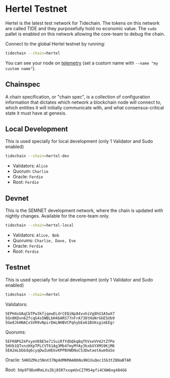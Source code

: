 # Hertel Testnet

Hertel is the latest test network for Tidechain.
The tokens on this network are called TIDE and they purposefully hold no economic value.
The `sudo` pallet is enabled on this network allowing the core-team to debug the chain.

Connect to the global Hertel testnet by running:

```bash
tidechain --chain=hertel
```

You can see your node on [telemetry] (set a custom name with `--name "my custom name"`).

[telemetry]: https://telemetry.tidefi.io/#list/Hertel

## Chainspec

A chain specification, or "chain spec", is a collection of configuration information that dictates which network a blockchain node will connect to, which entities it will initially communicate with, and what consensus-critical state it must have at genesis.

## Local Development

This is used specially for local development (only 1 Validator and Sudo enabled)

```bash
tidechain --chain=hertel-dev
```

- Validators: `Alice`
- Quorum: `Charlie`
- Oracle: `Ferdie`
- Root: `Ferdie`

## Devnet

This is the SEMNET development network, where the chain is updated with nightly changes. Available for the core-team only.

```bash
tidechain --chain=hertel-local
```

- Validators: `Alice, Bob`
- Quorums: `Charlie, Dave, Eve`
- Oracle: `Ferdie`
- Root: `Ferdie`

## Testnet

This is used specially for local development (only 1 Validator and Sudo enabled)

```bash
tidechain --chain=hertel
```

Validators:

```
5EPH4xUAqCbTPw3kfjqewELdrCEQiNp84vuhiVg8hU1A5wX7
5Gn8KDvn6ZfcqG4s5WBLbH4bARS77nFrA738tHaNrGkESUb9
5Ge8JkHNACxSVR9vNpirDmLNHBVCPqhybEe61BSKsgimEEgr
```

Quorums:

```
5EFKNPG2kPsyeVK8E5e7i5uiRfYdbQkq8qfhVxeVV42tZfPe
5HVb1QTxnzHXpTPLCVT61Ag3Mb4fmyMYAy3kxbXYXMS9KjM6
5EA2mLbbbdq6cyqDwZuHEGvKPPBVWDNuCS3DwtaetAum9aSe
```

Oracle: `5HKDZMoz5NnX37Np8dMKMAANbNu9N1XuQec15b3tZ8NaBTAR`

Root: `5Hp9T9DoHRmLXsZ6j85R7xxqmUxCZ7MS4pfi4C6W6og484G6`
